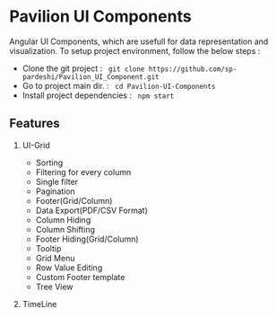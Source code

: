 # Pavilion UI Components
Angular UI Components, which are usefull for data representation and visualization. To setup project environment, follow the below steps :
  - Clone the git project :
    ``` git clone https://github.com/sp-pardeshi/Pavilion_UI_Component.git```
  - Go to project main dir. :
  ``` cd Pavilion-UI-Components```
   - Install project dependencies :
   ``` npm start```

## Features
1. UI-Grid
    - Sorting
    - Filtering for every column
    - Single filter
    - Pagination
    - Footer(Grid/Column)
    - Data Export(PDF/CSV Format)
    - Column Hiding
    - Column Shifting
    - Footer Hiding(Grid/Column)
    - Tooltip
    - Grid Menu
    - Row Value Editing
    - Custom Footer template
    - Tree View

2. TimeLine
